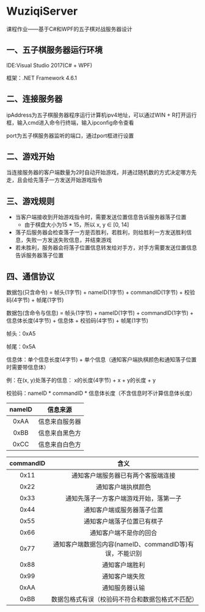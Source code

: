 # WuziqiServer
课程作业——基于C#和WPF的五子棋对战服务器设计


## 一、五子棋服务器运行环境

IDE:Visual Studio 2017(C# + WPF)

框架：.NET Framework 4.6.1

## 二、连接服务器

ipAddress为五子棋服务器程序运行计算机ipv4地址，可以通过WIN + R打开运行框，输入cmd进入命令行终端，输入ipconfig命令查看

port为五子棋服务器监听的端口，通过port框进行设置

## 二、游戏开始

当连接服务器的客户端数量为2时自动开始游戏，并通过随机数的方式决定哪方先走，且会给先落子一方发送开始游戏指令

## 三、游戏规则

- 当客户端接收到开始游戏指令时，需要发送位置信息告诉服务器落子位置
  - 由于棋盘大小为15 * 15，所以 x, y ∈ [0, 14]
- 落子后服务器会检查落子一方是否胜利，若胜利，则给胜利一方发送胜利信息，失败一方发送失败信息，并结束游戏
- 若未胜利，服务器会将落子位置信息转发给对手方，对手方需要发送位置信息告诉服务器落子位置

## 四、通信协议

数据包(只含命令) = 帧头(1字节) + nameID(1字节) + commandID(1字节)  + 校验码(4字节) + 帧尾(1字节)

数据包(含命令与信息) = 帧头(1字节) + nameID(1字节) + commandID(1字节) + 信息体长度(4字节) + 信息体 + 校验码(4字节) + 帧尾(1字节)

帧头：0xA5

帧尾：0x5A

信息体：单个信息长度(4字节) + 单个信息（通知客户端执棋颜色和通知落子位置时需要带信息体）

例：在(x, y)处落子的信息： x的长度(4字节) + x + y的长度 + y

校验码：nameID * commandID * 信息体长度（不含信息时不计算信息体长度）

| nameID |    信息来源    |
| :----: | :------------: |
|  0xAA  | 信息来自服务器 |
|  0xBB  | 信息来自黑色方 |
|  0xCC  | 信息来自白色方 |

| commandID |                          含义                           |
| :-------: | :-----------------------------------------------------: |
|   0x11    |           通知客户端服务器已有两个客服端连接            |
|   0x22    |                   通知客户端执棋颜色                    |
|   0x33    |         通知先落子一方客户端游戏开始，落第一子          |
|   0x44    |               通知客户端或服务器落子位置                |
|   0x55    |               通知客户端落子位置已有棋子                |
|   0x66    |                 通知客户端不是你的回合                  |
|   0x77    | 通知客户端数据包内容(nameID、commandID等)有误，不能识别 |
|   0x88    |                     通知客户端胜利                      |
|   0x99    |                     通知客户端失败                      |
|   0xAA    |                     通知服务器认输                      |
|   0xBB    |    数据包格式有误（校验码不符合和数据包格式不匹配）     |




